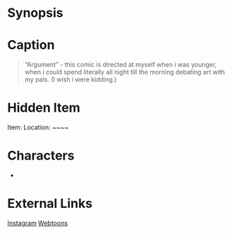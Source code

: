 # Synopsis


# Caption
> “Argument” - this comic is directed at myself when i was younger, when i could spend literally all night till the morning debating art with my pals. (I wish i were kidding.)

# Hidden Item
Item: 
Location: ~~~~

# Characters
* 

# External Links
[Instagram]()
[Webtoons](https://www.webtoons.com/en/challenge/twistwood-tales/98-argument/viewer?title_no=344740&episode_no=104)